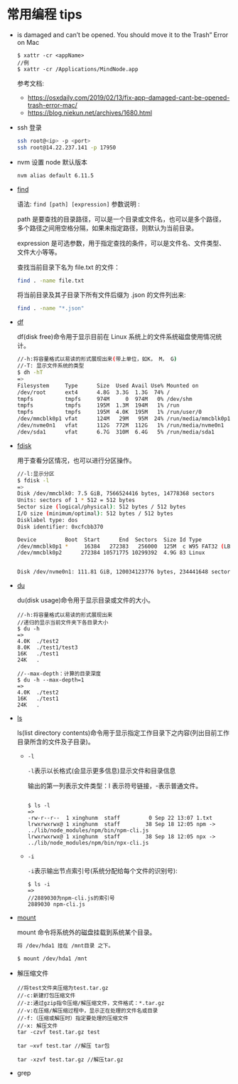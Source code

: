 # 常用编程 tips

- is damaged and can’t be opened. You should move it to the Trash” Error on Mac

  ```code
  $ xattr -cr <appName>
  //例
  $ xattr -cr /Applications/MindNode.app
  ```

  参考文档:

  - https://osxdaily.com/2019/02/13/fix-app-damaged-cant-be-opened-trash-error-mac/
  - https://blog.niekun.net/archives/1680.html

- ssh 登录

  ```sh
  ssh root@<ip> -p <port>
  ssh root@14.22.237.141 -p 17950
  ```

- nvm 设置 node 默认版本

  ```sh
  nvm alias default 6.11.5
  ```

- [find](https://www.runoob.com/linux/linux-comm-find.html)

  语法: `find [path] [expression]`
  参数说明 :

  path 是要查找的目录路径，可以是一个目录或文件名，也可以是多个路径，多个路径之间用空格分隔，如果未指定路径，则默认为当前目录。

  expression 是可选参数，用于指定查找的条件，可以是文件名、文件类型、文件大小等等。

  查找当前目录下名为 file.txt 的文件：

  ```sh
  find . -name file.txt
  ```

  将当前目录及其子目录下所有文件后缀为 .json 的文件列出来:

  ```sh
  find . -name "*.json"
  ```

- [df](https://www.runoob.com/linux/linux-comm-df.html)

  df(disk free)命令用于显示目前在 Linux 系统上的文件系统磁盘使用情况统计。

  ```sh
  //-h:将容量格式以易读的形式展现出来(带上单位，如K， M， G)
  //-T: 显示文件系统的类型
  $ dh -hT
  =>
  Filesystem     Type      Size  Used Avail Use% Mounted on
  /dev/root      ext4      4.8G  3.3G  1.3G  74% /
  tmpfs          tmpfs     974M     0  974M   0% /dev/shm
  tmpfs          tmpfs     195M  1.3M  194M   1% /run
  tmpfs          tmpfs     195M  4.0K  195M   1% /run/user/0
  /dev/mmcblk0p1 vfat      124M   29M   95M  24% /run/media/mmcblk0p1
  /dev/nvme0n1   vfat      112G  772M  112G   1% /run/media/nvme0n1
  /dev/sda1      vfat      6.7G  310M  6.4G   5% /run/media/sda1
  ```

- [fdisk](https://www.runoob.com/linux/linux-comm-fdisk.html)

  用于查看分区情况，也可以进行分区操作。

  ```sh
  //-l:显示分区
  $ fdisk -l
  =>
  Disk /dev/mmcblk0: 7.5 GiB, 7566524416 bytes, 14778368 sectors
  Units: sectors of 1 * 512 = 512 bytes
  Sector size (logical/physical): 512 bytes / 512 bytes
  I/O size (minimum/optimal): 512 bytes / 512 bytes
  Disklabel type: dos
  Disk identifier: 0xcfcbb370

  Device         Boot  Start      End  Sectors  Size Id Type
  /dev/mmcblk0p1 *     16384   272383   256000  125M  c W95 FAT32 (LBA)
  /dev/mmcblk0p2      272384 10571775 10299392  4.9G 83 Linux


  Disk /dev/nvme0n1: 111.81 GiB, 120034123776 bytes, 234441648 sectors
  ```

- [du](https://www.runoob.com/linux/linux-comm-du.html)

  du(disk usage)命令用于显示目录或文件的大小。

  ```code
  //-h:将容量格式以易读的形式展现出来
  //递归的显示当前文件夹下各目录大小
  $ du -h
  =>
  4.0K	./test2
  8.0K	./test1/test3
  16K	./test1
  24K	.

  //--max-depth：计算的目录深度
  $ du -h --max-depth=1
  =>
  4.0K	./test2
  16K	./test1
  24K	.
  ```

- [ls](https://www.runoob.com/linux/linux-comm-ls.html)

  ls(list directory contents)命令用于显示指定工作目录下之内容(列出目前工作目录所含的文件及子目录)。

  - `-l`

    `-l`表示以长格式(会显示更多信息)显示文件和目录信息

    输出的第一列表示文件类型：l 表示符号链接，-表示普通文件。

    ```code

    $ ls -l
    =>
    -rw-r--r--  1 xinghunm  staff         0 Sep 22 13:07 1.txt
    lrwxrwxrwx@ 1 xinghunm  staff        38 Sep 18 12:05 npm -> ../lib/node_modules/npm/bin/npm-cli.js
    lrwxrwxrwx@ 1 xinghunm  staff        38 Sep 18 12:05 npx -> ../lib/node_modules/npm/bin/npx-cli.js
    ```

  - `-i`

    `-i`表示输出节点索引号(系统分配给每个文件的识别号):

    ```code
    $ ls -i
    =>
    //2889030为npm-cli.js的索引号
    2889030 npm-cli.js
    ```

- [mount](https://www.runoob.com/linux/linux-comm-mount.html)

  mount 命令将系统外的磁盘挂载到系统某个目录。

  ```sh
  将 /dev/hda1 挂在 /mnt目录 之下。

  $ mount /dev/hda1 /mnt
  ```
  
- 解压缩文件

  ```code
  //将test文件夹压缩为test.tar.gz
  //-c:新建打包压缩文件
  //-z:通过gzip指令压缩/解压缩文件，文件格式：*.tar.gz
  //-v:在压缩/解压缩过程中，显示正在处理的文件名或目录
  //-f:（压缩或解压时）指定要处理的压缩文件
  //-x: 解压文件
  tar -czvf test.tar.gz test

  tar –xvf test.tar //解压 tar包

  tar -xzvf test.tar.gz //解压tar.gz
  ```

- grep
